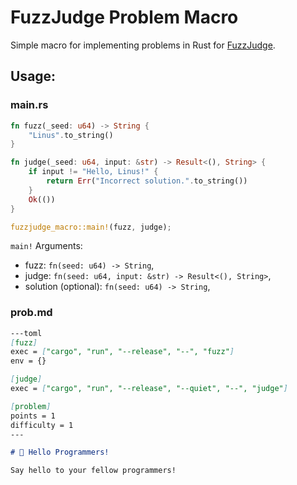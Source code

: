 # FuzzJudge Problem Macro
Simple macro for implementing problems in Rust for [FuzzJudge](https://github.com/progsoc/fuzzjudge).

## Usage:

### main.rs

```rs
fn fuzz(_seed: u64) -> String {
    "Linus".to_string()
}

fn judge(_seed: u64, input: &str) -> Result<(), String> {
    if input != "Hello, Linus!" {
        return Err("Incorrect solution.".to_string())
    }
    Ok(())
}

fuzzjudge_macro::main!(fuzz, judge);
```

`main!` Arguments: 
- fuzz: `fn(seed: u64) -> String`,
- judge: `fn(seed: u64, input: &str) -> Result<(), String>`,
- solution (optional): `fn(seed: u64) -> String`,

### prob.md

```md
---toml
[fuzz]
exec = ["cargo", "run", "--release", "--", "fuzz"]
env = {}

[judge]
exec = ["cargo", "run", "--release", "--quiet", "--", "judge"]

[problem]
points = 1
difficulty = 1
---

# 👋 Hello Programmers!

Say hello to your fellow programmers!
```
